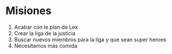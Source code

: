 # Misiones

1. Acabar con le plan de Lex  
2. Crear la liga de la justicia
3. Buscar nuevos miembros para la liga y que sean super heroes
4. Necesitamos más comida
